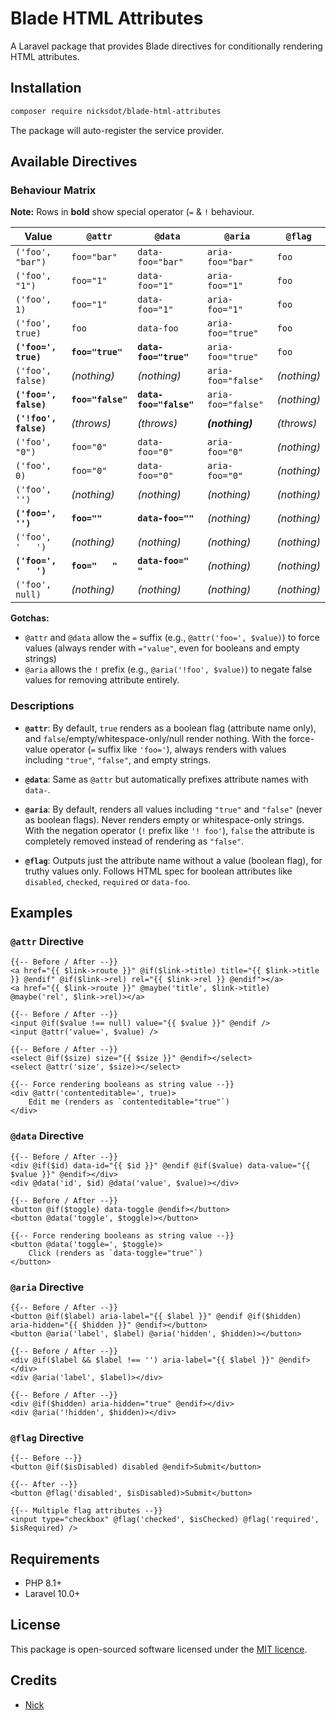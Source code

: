 # Blade HTML Attributes

A Laravel package that provides Blade directives for conditionally rendering HTML attributes.

## Installation

```bash
composer require nicksdot/blade-html-attributes
```

The package will auto-register the service provider.

## Available Directives

### Behaviour Matrix

**Note:** Rows in **bold** show special operator (`=` & `!` behaviour.

| Value                 | `@attr`           | `@data`                | `@aria`            | `@flag`     |
|-----------------------|-------------------|------------------------|--------------------|-------------|
| `('foo', "bar")`      | `foo="bar"`       | `data-foo="bar"`       | `aria-foo="bar"`   | `foo`       |
| `('foo', "1")`        | `foo="1"`         | `data-foo="1"`         | `aria-foo="1"`     | `foo`       |
| `('foo', 1)`          | `foo="1"`         | `data-foo="1"`         | `aria-foo="1"`     | `foo`       |
| `('foo', true)`       | `foo`             | `data-foo`             | `aria-foo="true"`  | `foo`       |
| **`('foo=', true)`**  | **`foo="true"`**  | **`data-foo="true"`**  | `aria-foo="true"`  | `foo`       |
| `('foo', false)`      | _(nothing)_       | _(nothing)_            | `aria-foo="false"` | _(nothing)_ |
| **`('foo=', false)`** | **`foo="false"`** | **`data-foo="false"`** | `aria-foo="false"` | _(nothing)_ |
| **`('!foo', false)`** | _(throws)_        | _(throws)_             | **_(nothing)_**    | _(throws)_  |
| `('foo', "0")`        | `foo="0"`         | `data-foo="0"`         | `aria-foo="0"`     | _(nothing)_ |
| `('foo', 0)`          | `foo="0"`         | `data-foo="0"`         | `aria-foo="0"`     | _(nothing)_ |
| `('foo', '')`         | _(nothing)_       | _(nothing)_            | _(nothing)_        | _(nothing)_ |
| **`('foo=', '')`**    | **`foo=""`**      | **`data-foo=""`**      | _(nothing)_        | _(nothing)_ |
| `('foo', '   ')`      | _(nothing)_       | _(nothing)_            | _(nothing)_        | _(nothing)_ |
| **`('foo=', '   ')`** | **`foo="   "`**   | **`data-foo="   "`**   | _(nothing)_        | _(nothing)_ |
| `('foo', null)`       | _(nothing)_       | _(nothing)_            | _(nothing)_        | _(nothing)_ |

**Gotchas:**
- `@attr` and `@data` allow the  `=` suffix (e.g., `@attr('foo=', $value)`) to force values (always render with `="value"`, even for booleans and empty strings)
- `@aria` allows the `!` prefix (e.g., `@aria('!foo', $value)`) to negate false values for removing attribute entirely.

### Descriptions

- **`@attr`**: By default, `true` renders as a boolean flag (attribute name only), and `false`/empty/whitespace-only/null render nothing. With the force-value operator (`=` suffix like `'foo='`), always renders with values including `"true"`, `"false"`, and empty strings.

- **`@data`**: Same as `@attr` but automatically prefixes attribute names with `data-`.

- **`@aria`**: By default, renders all values including `"true"` and `"false"` (never as boolean flags). Never renders empty or whitespace-only strings. With the negation operator (`!` prefix like `'!
foo'`), `false` the attribute is completely removed instead of rendering as `"false"`.

- **`@flag`**: Outputs just the attribute name without a value (boolean flag), for truthy values only. Follows HTML spec for boolean attributes like `disabled`, `checked`, `required` or `data-foo`.

## Examples

### `@attr` Directive

```blade
{{-- Before / After --}}
<a href="{{ $link->route }}" @if($link->title) title="{{ $link->title }} @endif" @if($link->rel) rel="{{ $link->rel }} @endif"></a>
<a href="{{ $link->route }}" @maybe('title', $link->title) @maybe('rel', $link->rel)></a>

{{-- Before / After --}}
<input @if($value !== null) value="{{ $value }}" @endif />
<input @attr('value=', $value) />

{{-- Before / After --}}
<select @if($size) size="{{ $size }}" @endif></select>
<select @attr('size', $size)></select>

{{-- Force rendering booleans as string value --}}
<div @attr('contenteditable=', true)>
    Edit me (renders as `contenteditable="true"`)
</div>
```

### `@data` Directive

```blade
{{-- Before / After --}}
<div @if($id) data-id="{{ $id }}" @endif @if($value) data-value="{{ $value }}" @endif></div>
<div @data('id', $id) @data('value', $value)></div>

{{-- Before / After --}}
<button @if($toggle) data-toggle @endif></button>
<button @data('toggle', $toggle)></button>

{{-- Force rendering booleans as string value --}}
<button @data('toggle=', $toggle)>
    Click (renders as `data-toggle="true"`)
</button>
```

### `@aria` Directive

```blade
{{-- Before / After --}}
<button @if($label) aria-label="{{ $label }}" @endif @if($hidden) aria-hidden="{{ $hidden }}" @endif></button>
<button @aria('label', $label) @aria('hidden', $hidden)></button>

{{-- Before / After --}}
<div @if($label && $label !== '') aria-label="{{ $label }}" @endif></div>
<div @aria('label', $label)></div>

{{-- Before / After --}}
<div @if($hidden) aria-hidden="true" @endif></div>
<div @aria('!hidden', $hidden)></div>
```

### `@flag` Directive

```blade
{{-- Before --}}
<button @if($isDisabled) disabled @endif>Submit</button>

{{-- After --}}
<button @flag('disabled', $isDisabled)>Submit</button>

{{-- Multiple flag attributes --}}
<input type="checkbox" @flag('checked', $isChecked) @flag('required', $isRequired) />
```

## Requirements

- PHP 8.1+
- Laravel 10.0+

## License

This package is open-sourced software licensed under the [MIT licence](LICENSE.md).

## Credits

- [Nick](https://github.com/nicksdot)

